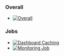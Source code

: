 ### Overall
* [![Overall](https://healthchecks.io/badge/5cdf8090-efef-4724-bdba-0a1993/q2Na2sXq-2.svg)](https://healthchecks.io/projects/77187f1e-3a9d-4580-a41a-5474f21af35f/checks/)

### Jobs
* [![Dashboard Caching](https://healthchecks.io/badge/5cdf8090-efef-4724-bdba-0a1993/7BH48tYJ-2/dashboard-caching.svg)](https://healthchecks.io/badge/5cdf8090-efef-4724-bdba-0a1993/7BH48tYJ-2/dashboard-caching.svg)
* [![Monitoring Job](https://healthchecks.io/badge/5cdf8090-efef-4724-bdba-0a1993/-o31Z-gQ-2/monitoring-job.svg)](https://hc-ping.com/18db44be-c193-4f11-84e5-5ff144e272e9)
